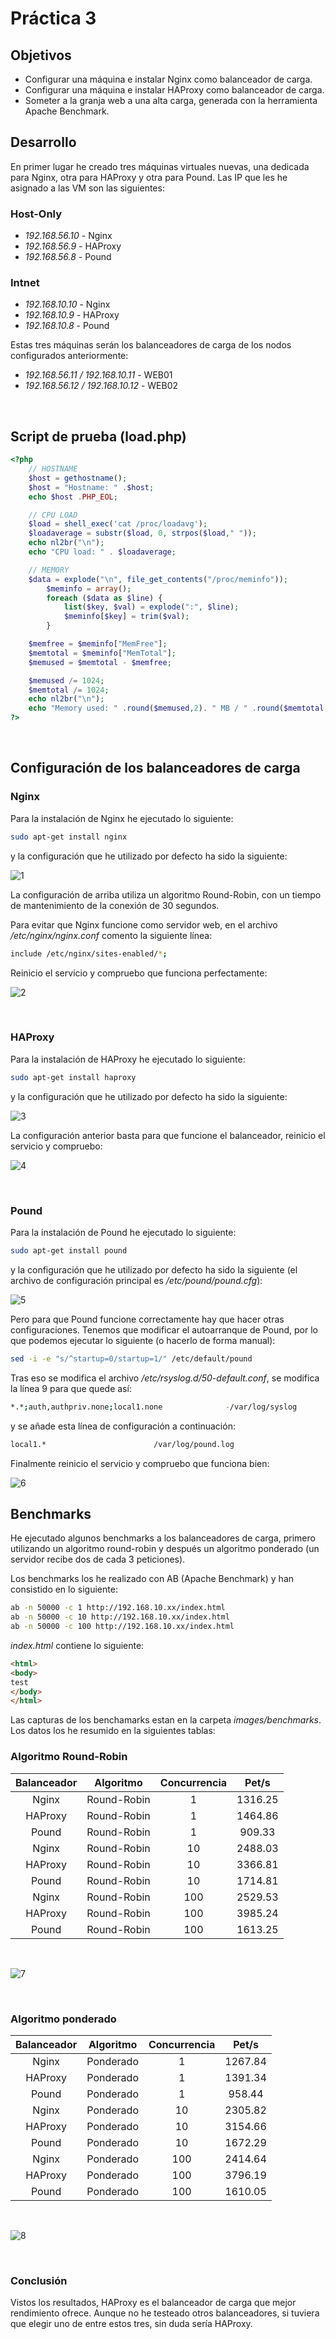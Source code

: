 # Práctica 3

## Objetivos

- Configurar una máquina e instalar Nginx como balanceador de carga.
- Configurar una máquina e instalar HAProxy como balanceador de carga.
- Someter a la granja web a una alta carga, generada con la herramienta Apache
Benchmark.

## Desarrollo
En primer lugar he creado tres máquinas virtuales nuevas, una dedicada para Nginx, otra para HAProxy y otra para Pound. Las IP que les he asignado a las VM son las siguientes:

### Host-Only

- *192.168.56.10* - Nginx
- *192.168.56.9* - HAProxy
- *192.168.56.8* - Pound

### Intnet

- *192.168.10.10* - Nginx
- *192.168.10.9* - HAProxy
- *192.168.10.8* - Pound

Estas tres máquinas serán los balanceadores de carga de los nodos configurados anteriormente:

- *192.168.56.11 / 192.168.10.11* - WEB01
- *192.168.56.12 / 192.168.10.12* - WEB02

<br>

## Script de prueba (load.php)

```php
<?php
	// HOSTNAME
	$host = gethostname();
	$host = "Hostname: " .$host;
	echo $host .PHP_EOL;

	// CPU LOAD
	$load = shell_exec('cat /proc/loadavg');
	$loadaverage = substr($load, 0, strpos($load," "));
	echo nl2br("\n");
	echo "CPU load: " . $loadaverage;

	// MEMORY
	$data = explode("\n", file_get_contents("/proc/meminfo"));
    	$meminfo = array();
    	foreach ($data as $line) {
        	list($key, $val) = explode(":", $line);
        	$meminfo[$key] = trim($val);
    	}

	$memfree = $meminfo["MemFree"];
	$memtotal = $meminfo["MemTotal"];
	$memused = $memtotal - $memfree;

	$memused /= 1024;
	$memtotal /= 1024;
	echo nl2br("\n");
	echo "Memory used: " .round($memused,2). " MB / " .round($memtotal, 2). " MB";
?>
```

<br>

## Configuración de los balanceadores de carga

### Nginx

Para la instalación de Nginx he ejecutado lo siguiente:

```bash
sudo apt-get install nginx
```

y la configuración que he utilizado por defecto ha sido la siguiente:

![1](https://github.com/harvestcore/SWAP/blob/master/practicas/p3/images/nginx_config.PNG)

La configuración de arriba utiliza un algoritmo Round-Robin, con un tiempo de mantenimiento de la conexión de 30 segundos.

Para evitar que Nginx funcione como servidor web, en el archivo */etc/nginx/nginx.conf* comento la siguiente línea:

```bash
include /etc/nginx/sites-enabled/*;
```

Reinicio el servicio y compruebo que funciona perfectamente:

![2](https://github.com/harvestcore/SWAP/blob/master/practicas/p3/images/nginx_working.PNG)

<br>

### HAProxy

Para la instalación de HAProxy he ejecutado lo siguiente:

```bash
sudo apt-get install haproxy
```

y la configuración que he utilizado por defecto ha sido la siguiente:

![3](https://github.com/harvestcore/SWAP/blob/master/practicas/p3/images/haproxy_config.PNG)

La configuración anterior basta para que funcione el balanceador, reinicio el servicio y compruebo:

![4](https://github.com/harvestcore/SWAP/blob/master/practicas/p3/images/haproxy_working.PNG)

<br>

### Pound

Para la instalación de Pound he ejecutado lo siguiente:

```bash
sudo apt-get install pound
```

y la configuración que he utilizado por defecto ha sido la siguiente (el archivo de configuración principal es */etc/pound/pound.cfg*):

![5](https://github.com/harvestcore/SWAP/blob/master/practicas/p3/images/pound_conf.PNG)

Pero para que Pound funcione correctamente hay que hacer otras configuraciones. Tenemos que modificar el autoarranque de Pound, por lo que podemos ejecutar lo siguiente (o hacerlo de forma manual):

```bash
sed -i -e "s/^startup=0/startup=1/" /etc/default/pound
```

Tras eso se modifica el archivo */etc/rsyslog.d/50-default.conf*, se modifica la línea 9 para que quede así:

```bash
*.*;auth,authpriv.none;local1.none              -/var/log/syslog
```

y se añade esta línea de configuración a continuación:

```bash
local1.*                        /var/log/pound.log
```

Finalmente reinicio el servicio y compruebo que funciona bien:

![6](https://github.com/harvestcore/SWAP/blob/master/practicas/p3/images/pound_working.PNG)


## Benchmarks

He ejecutado algunos benchmarks a los balanceadores de carga, primero utilizando un algoritmo round-robin y después un algoritmo ponderado (un servidor recibe dos de cada 3 peticiones).

Los benchmarks los he realizado con AB (Apache Benchmark) y han consistido en lo siguiente:

```bash
ab -n 50000 -c 1 http://192.168.10.xx/index.html
ab -n 50000 -c 10 http://192.168.10.xx/index.html
ab -n 50000 -c 100 http://192.168.10.xx/index.html
```

*index.html* contiene lo siguiente:
```html
<html>
<body>
test
</body>
</html>
```

Las capturas de los benchamarks estan en la carpeta *images/benchmarks*. Los datos los he resumido en la siguientes tablas:

### Algoritmo Round-Robin

| Balanceador | Algoritmo   | Concurrencia | Pet/s   |
|:-----------:|:-----------:| :-----------:|:-------:|
| Nginx       | Round-Robin | 1            | 1316.25 |
| HAProxy     | Round-Robin | 1            | 1464.86 |
| Pound       | Round-Robin | 1            | 909.33  |
| Nginx       | Round-Robin | 10           | 2488.03 |
| HAProxy     | Round-Robin | 10           | 3366.81 |
| Pound       | Round-Robin | 10           | 1714.81 |
| Nginx       | Round-Robin | 100          | 2529.53 |
| HAProxy     | Round-Robin | 100          | 3985.24 |
| Pound       | Round-Robin | 100          | 1613.25 |

<br>

![7](https://github.com/harvestcore/SWAP/blob/master/practicas/p3/images/round-robin/grafico_round-robin.PNG)

<br>

### Algoritmo ponderado

| Balanceador | Algoritmo | Concurrencia | Pet/s   |
|:-----------:|:---------:| :-----------:|:-------:|
| Nginx       | Ponderado | 1            | 1267.84 |
| HAProxy     | Ponderado | 1            | 1391.34 |
| Pound       | Ponderado | 1            | 958.44  |
| Nginx       | Ponderado | 10           | 2305.82 |
| HAProxy     | Ponderado | 10           | 3154.66 |
| Pound       | Ponderado | 10           | 1672.29 |
| Nginx       | Ponderado | 100          | 2414.64 |
| HAProxy     | Ponderado | 100          | 3796.19 |
| Pound       | Ponderado | 100          | 1610.05 |

<br>

![8](https://github.com/harvestcore/SWAP/blob/master/practicas/p3/images/ponderado/grafica_ponderado.PNG)

<br>

### Conclusión
Vistos los resultados, HAProxy es el balanceador de carga que mejor rendimiento ofrece. Aunque no he testeado otros balanceadores, si tuviera que elegir uno de entre estos tres, sin duda sería HAProxy.
